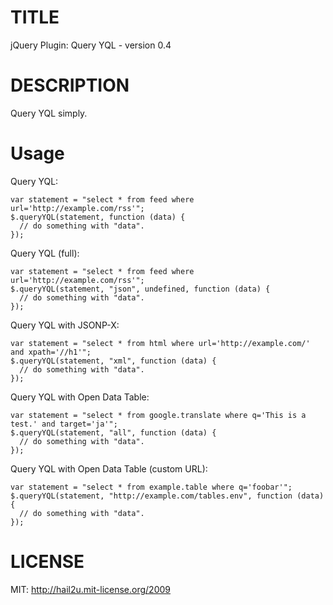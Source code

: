TITLE
=====

jQuery Plugin: Query YQL - version 0.4


DESCRIPTION
===========

Query YQL simply.


Usage
=====

Query YQL:

    var statement = "select * from feed where url='http://example.com/rss'";
    $.queryYQL(statement, function (data) {
      // do something with "data".
    });

Query YQL (full):

    var statement = "select * from feed where url='http://example.com/rss'";
    $.queryYQL(statement, "json", undefined, function (data) {
      // do something with "data".
    });

Query YQL with JSONP-X:

    var statement = "select * from html where url='http://example.com/' and xpath='//h1'";
    $.queryYQL(statement, "xml", function (data) {
      // do something with "data".
    });

Query YQL with Open Data Table:

    var statement = "select * from google.translate where q='This is a test.' and target='ja'";
    $.queryYQL(statement, "all", function (data) {
      // do something with "data".
    });

Query YQL with Open Data Table (custom URL):

    var statement = "select * from example.table where q='foobar'";
    $.queryYQL(statement, "http://example.com/tables.env", function (data) {
      // do something with "data".
    });


LICENSE
=======

MIT: http://hail2u.mit-license.org/2009
